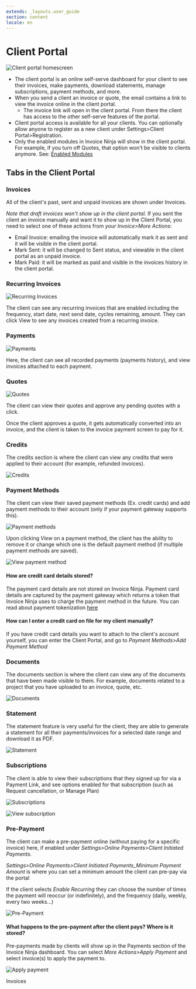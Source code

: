 ```yaml
---
extends: _layouts.user_guide
section: content
locale: en
---
```


# Client Portal

![Client portal homescreen](/assets/images/client_portal/client_portal_homescreen_invoices.png "Client portal homescreen")

- The client portal is an online self-serve dashboard for your client to see their invoices, make payments, download statements, manage subscriptions, payment methods, and more.
- When you send a client an invoice or quote, the email contains a link to view the invoice online in the client portal.
  - The invoice link will open in the client portal. From there the client has access to the other self-serve features of the portal.
- Client portal access is available for all your clients. You can optionally allow anyone to register as a new client under Settings>Client Portal>Registration.
- Only the enabled modules in Invoice Ninja will show in the client portal. For example, if you turn off Quotes, that option won't be visible to clients anymore. See: [Enabled Modules](/en/basic-settings/#enabled-modules)

## Tabs in the Client Portal

### Invoices

All of the client's past, sent and unpaid invoices are shown under Invoices.

_Note that draft invoices won't show up in the client portal._ If you sent the client an invoice manually and want it to show up in the Client Portal, you need to select one of these actions from _your Invoice>More Actions_:

- Email Invoice: emailing the invoice will automatically mark it as sent and it will be visible in the client portal.
- Mark Sent: it will be changed to Sent status, and viewable in the client portal as an unpaid invoice.
- Mark Paid: it will be marked as paid and visible in the invoices history in the client portal.

### Recurring Invoices

![Recurring Invoices](/assets/images/client_portal/client_portal_recurring_invoices.png "Recurring invoices")

The client can see any recurring invoices that are enabled including the frequency, start date, next send date, cycles remaining, amount. They can click View to see any invoices created from a recurring invoice.

### Payments

![Payments](/assets/images/client_portal/client_portal_payments.png "Payments")

Here, the client can see all recorded payments (payments history), and view invoices attached to each payment.

### Quotes

![Quotes](/assets/images/client_portal/client_portal_quotes.png "Quotes")

The client can view their quotes and approve any pending quotes with a click.

Once the client approves a quote, it gets automatically converted into an invoice, and the client is taken to the invoice payment screen to pay for it.

### Credits

The credits section is where the client can view any credits that were applied to their account (for example, refunded invoices).

![Credits](/assets/images/client_portal/client_portal_credits.png "Credits")

### Payment Methods

The client can view their saved payment methods (Ex. credit cards) and add payment methods to their account (only if your payment gateway supports this).

![Payment methods](/assets/images/client_portal/client_portal_payment_methods.png "Payment methods")

Upon clicking _View_ on a payment method, the client has the ability to remove it or change which one is the default payment method (if multiple payment methods are saved).

![View payment method](/assets/images/client_portal/client_portal_view_payment_method.png "View payment method")

#### How are credit card details stored?

The payment card details are not stored on Invoice Ninja. Payment card details are captured by the payment gateway which returns a token that Invoice Ninja uses to charge the payment method in the future. You can read about payment tokenization [here](https://stripe.com/resources/more/payment-tokenization-101)

#### How can I enter a credit card on file for my client manually?

If you have credit card details you want to attach to the client's account yourself, you can enter the Client Portal, and go to _Payment Methods>Add Payment Method_

### Documents

The documents section is where the client can view any of the documents that have been made visible to them. For example, documents related to a project that you have uploaded to an invoice, quote, etc.

![Documents](/assets/images/client_portal/client_portal_documents.png)

### Statement

The statement feature is very useful for the client, they are able to generate a statement for all their payments/invoices for a selected date range and download it as PDF.

![Statement](/assets/images/client_portal/client_portal_statement.png "Statement")

### Subscriptions

The client is able to view their subscriptions that they signed up for via a Payment Link, and see options enabled for that subscription (such as Request cancellation, or Manage Plan)

![Subscriptions](/assets/images/client_portal/client_portal_subscriptions.png "Subscriptions")

![View subscription](/assets/images/client_portal/client_portal_view_subscription.png "View subscription")

### Pre-Payment

The client can make a pre-payment online (without paying for a specific invoice) here, if enabled under _Settings>Online Payments>Client Initiated Payments_.

_Settings>Online Payments>Client Initiated Payments_Minimum Payment Amount_ is where you can set a minimum amount the client can pre-pay via the portal

If the client selects _Enable Recurring_ they can choose the number of times the payment will reoccur (or indefinitely), and the frequency (daily, weekly, every two weeks...)

![Pre-Payment](/assets/images/client_portal/client_portal_prepayment.png "Pre-Payment")

#### What happens to the pre-payment after the client pays? Where is it stored?

Pre-payments made by clients will show up in the Payments section of the Invoice Ninja dashboard. You can select _More Actions>Apply Payment_ and select invoice(s) to apply the payment to.

![Apply payment](/assets/images/payments/unapplied_payment.png "Apply payment")

<x-next url=/en/invoices>Invoices</x-next>
